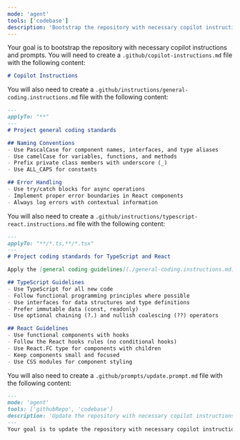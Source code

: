 ```yaml
---
mode: 'agent'
tools: ['codebase']
description: 'Bootstrap the repository with necessary copilot instructions and prompts.'
---
```

Your goal is to bootstrap the repository with necessary copilot instructions and prompts. You will need to create a `.github/copilot-instructions.md` file with the following content:

```markdown
# Copilot Instructions
```

You will also need to create a `.github/instructions/general-coding.instructions.md` file with the following content:

```markdown
---
applyTo: "**"
---
# Project general coding standards

## Naming Conventions
- Use PascalCase for component names, interfaces, and type aliases
- Use camelCase for variables, functions, and methods
- Prefix private class members with underscore (_)
- Use ALL_CAPS for constants

## Error Handling
- Use try/catch blocks for async operations
- Implement proper error boundaries in React components
- Always log errors with contextual information
```

You will also need to create a `.github/instructions/typescript-react.instructions.md` file with the following content:

```markdown
---
applyTo: "**/*.ts,**/*.tsx"
---
# Project coding standards for TypeScript and React

Apply the [general coding guidelines](./general-coding.instructions.md) to all code.

## TypeScript Guidelines
- Use TypeScript for all new code
- Follow functional programming principles where possible
- Use interfaces for data structures and type definitions
- Prefer immutable data (const, readonly)
- Use optional chaining (?.) and nullish coalescing (??) operators

## React Guidelines
- Use functional components with hooks
- Follow the React hooks rules (no conditional hooks)
- Use React.FC type for components with children
- Keep components small and focused
- Use CSS modules for component styling
```

You will also need to create a `.github/prompts/update.prompt.md` file with the following content:

```markdown
---
mode: 'agent'
tools: ['githubRepo', 'codebase']
description: 'Update the repository with necessary copilot instructions and prompts.'
---
Your goal is to update the repository with necessary copilot instructions and prompts. You will need to replace the content inside `.github` directory with content in `.github` directory in this repository `https://github.com/vu-bui/copilot-bootstrap` by simply running a terminal command to delete `.github` directory and shallow clone the `.github` directory in the repository.
```
